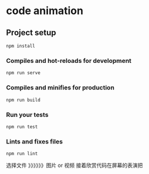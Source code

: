 # code animation

## Project setup
```
npm install
```

### Compiles and hot-reloads for development
```
npm run serve
```

### Compiles and minifies for production
```
npm run build
```

### Run your tests
```
npm run test
```

### Lints and fixes files
```
npm run lint
```
选择文件
》》》》》》图片 or 视频
接着欣赏代码在屏幕的表演把
